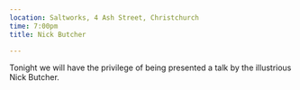 ```yaml
---
location: Saltworks, 4 Ash Street, Christchurch
time: 7:00pm
title: Nick Butcher

---
```


Tonight we will have the privilege of being presented a talk by the illustrious Nick Butcher.
